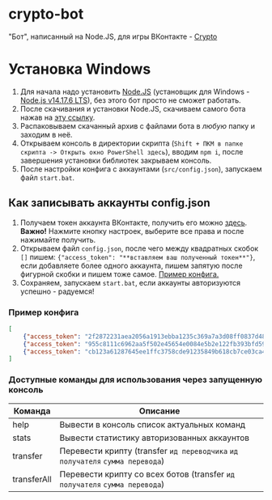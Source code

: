 # crypto-bot
"Бот", написанный на Node.JS, для игры ВКонтакте - [Crypto](https://vk.com/app7932067)

# Установка Windows
1. Для начала надо установить [Node.JS](https://nodejs.org/) (установщик для Windows - [Node.js v14.17.6 LTS](https://nodejs.org/dist/v14.17.6/node-v14.17.6-x64.msi)), без этого бот просто не сможет работать.
2. После скачивания и установки Node.JS, скачиваем самого бота нажав на [эту ссылку](https://github.com/Madrasso/crypto-bot/releases/download/latest/crypto-bot.rar).
3. Распаковываем скачанный архив с файлами бота в *любую* папку и заходим в неё.
4. Открываем консоль в директории скрипта (`Shift + ПКМ в папке скрипта -> Открыть окно PowerShell здесь`), вводим `npm i`, после завершения установки библиотек закрываем консоль.
5. После настройки конфига с аккаунтами (`src/config.json`), запускаем файл `start.bat`.

## Как записывать аккаунты config.json
1. Получаем токен аккаунта ВКонтакте, получить его можно [здесь](http://vkhost.github.io/). **Важно!** Нажмите кнопку настроек, выберите все права и после нажимайте получить.
2. Открываем файл `config.json`, после чего между квадратных скобок `[]` пишем: `{"access_token": "**вставляем ваш полученный токен**"}`, если добавляете более одного аккаунта, пишем запятую после фигурной скобки и пишем тоже самое. [Пример конфига.](#пример-конфига)
3. Сохраняем, запускаем `start.bat`, если аккаунты авторизуются успешно - радуемся!

### Пример конфига
```json
[
    {"access_token": "2f2872231aea2056a1913ebba1235c369a7a3d08ff0837d48390833b9f"},
    {"access_token": "955c8111c6962aa5f502e45654e0084e5b2e122fb393bfd59c1022de"},
    {"access_token": "cb123a61287645ee1ffc3758cde91235849b618cb7ce03ca424e609"}
]
```

### Доступные команды для использования через запущенную консоль
| Команда    	| Описание                                                							|
|---------------|-----------------------------------------------------------------------------------|
|  help         | Вывести в консоль список актуальных команд  				    					|
| stats    		| Вывести статистику авторизованных аккаунтов           						    |
| transfer    	| Перевести крипту (transfer `ид переводчика` `ид получателя` `сумма перевода`)     |
| transferAll  	| Перевести крипту со всех ботов (transfer `ид получателя` `сумма перевода`)        |
